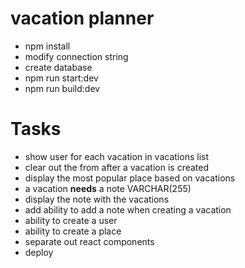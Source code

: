 # vacation planner

- npm install
- modify connection string
- create database
- npm run start:dev
- npm run build:dev

# Tasks
- show user for each vacation in vacations list
- clear out the from after a vacation is created
- display the most popular place based on vacations
- a vacation **needs** a note VARCHAR(255)
- display the note with the vacations
- add ability to add a note when creating a vacation
- ability to create a user
- ability to create a place
- separate out react components
- deploy
